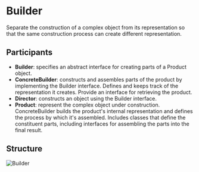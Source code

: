 # Builder

Separate the construction of a complex object from its representation so that the same construction process can create different representation.

## Participants

* __Builder__: specifies an abstract interface for creating parts of a Product object.
* __ConcreteBuilder__: constructs and assembles parts of the product by implementing the Builder interface. Defines and keeps track of the representation it creates. Provide an interface for retrieving the product.
* __Director__: constructs an object using the Builder interface.
* __Product__: represent the complex object under construction. ConcreteBuilder builds the product's internal representation and defines the process by which it's assembled. Includes classes that define the constituent parts, including interfaces for assembling the parts into the final result.

## Structure

![Builder](https://raw.githubusercontent.com/DocBrown85/design_patterns/master/images/builder.svg)
